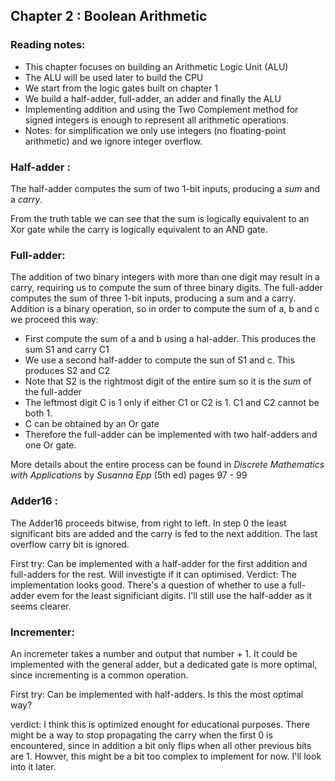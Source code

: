 ## Chapter 2 : Boolean Arithmetic

### Reading notes:
- This chapter focuses on building an Arithmetic Logic Unit (ALU)
- The ALU will be used later to build the CPU
- We start from the logic gates built on chapter 1
- We build a half-adder, full-adder, an adder and finally the ALU
- Implementing addition and using the Two Complement method for signed integers is enough to represent all arithmetic operations.
- Notes: for simplification we only use integers (no floating-point arithmetic) and we ignore integer overflow.

### Half-adder :

The half-adder computes the sum of two 1-bit inputs, producing a *sum* and a *carry*.  

From the truth table we can see that the sum is logically equivalent to an Xor gate while the carry is logically equivalent to an AND gate.

### Full-adder:

The addition of two binary integers with more than one digit may result in a carry, requiring us to compute the sum of three binary digits. 
The full-adder computes the sum of three 1-bit inputs, producing a sum and a carry. 
Addition is a binary operation, so in order to compute the sum of a, b and c we proceed this way:
- First compute the sum of a and b using a hal-adder. This produces the sum S1 and carry C1
- We use a second half-adder to compute the sun of S1 and c. This produces S2 and C2
- Note that S2 is the rightmost digit of the entire sum so it is the *sum* of the full-adder
- The leftmost digit C is 1 only if either C1 or C2 is 1. C1 and C2 cannot be both 1.
- C can be obtained by an Or gate
- Therefore the full-adder can be implemented with two half-adders and one Or gate.

More details about the entire process can be found in *Discrete Mathematics with Applications* by *Susanna Epp* (5th ed) pages 97 - 99

### Adder16 :

The Adder16 proceeds bitwise, from right to left. In step 0 the least significant bits are added and the carry is fed to the next addition. The last overflow carry bit is ignored.  

First try: Can be implemented with a half-adder for the first addition and full-adders for the rest. Will investigte if it can optimised.
Verdict: The implementation looks good. There's a question of whether to use a full-adder evem for the least significiant digits. I'll still use the half-adder as it seems clearer.

### Incrementer:

An incremeter takes a number and output that number + 1. It could be implemented with the general adder, but a dedicated gate is more optimal, since incrementing is a common operation. 

First try: Can be implemented with half-adders. Is this the most optimal way? 

verdict: I think this is optimized enought for educational purposes. There might be a way to stop propagating the carry when the first 0 is encountered, since in addition a bit only flips when all other previous bits are 1. Howver, this might be a bit too complex to implement for now. I'll look into it later.

